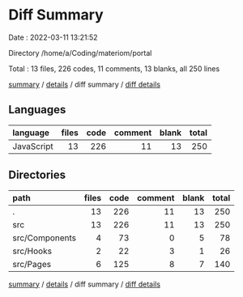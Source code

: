# Diff Summary

Date : 2022-03-11 13:21:52

Directory /home/a/Coding/materiom/portal

Total : 13 files,  226 codes, 11 comments, 13 blanks, all 250 lines

[summary](results.md) / [details](details.md) / diff summary / [diff details](diff-details.md)

## Languages
| language | files | code | comment | blank | total |
| :--- | ---: | ---: | ---: | ---: | ---: |
| JavaScript | 13 | 226 | 11 | 13 | 250 |

## Directories
| path | files | code | comment | blank | total |
| :--- | ---: | ---: | ---: | ---: | ---: |
| . | 13 | 226 | 11 | 13 | 250 |
| src | 13 | 226 | 11 | 13 | 250 |
| src/Components | 4 | 73 | 0 | 5 | 78 |
| src/Hooks | 2 | 22 | 3 | 1 | 26 |
| src/Pages | 6 | 125 | 8 | 7 | 140 |

[summary](results.md) / [details](details.md) / diff summary / [diff details](diff-details.md)